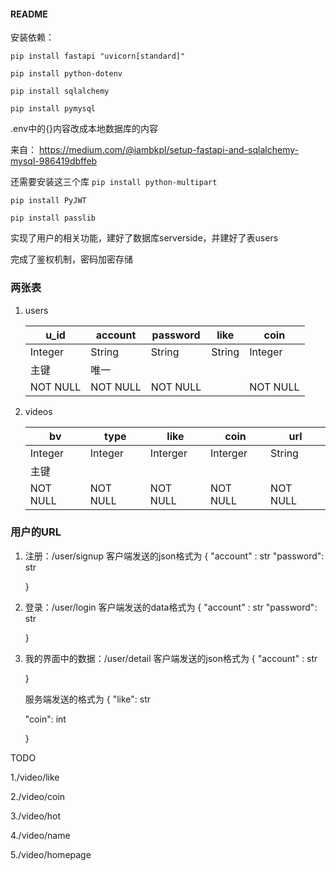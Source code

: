 #### README

安装依赖：

`pip install fastapi "uvicorn[standard]"`

`pip install python-dotenv`

`pip install sqlalchemy`

`pip install pymysql`



.env中的{}内容改成本地数据库的内容

来自：
https://medium.com/@iambkpl/setup-fastapi-and-sqlalchemy-mysql-986419dbffeb





还需要安装这三个库
`pip install python-multipart`

`pip install PyJWT`

`pip install passlib`

实现了用户的相关功能，建好了数据库serverside，并建好了表users

完成了鉴权机制，密码加密存储



### 两张表

1. users

   | u_id     | account  | password | like   | coin     |
   | -------- | -------- | -------- | ------ | -------- |
   | Integer  | String   | String   | String | Integer  |
   | 主键     | 唯一     |          |        |          |
   | NOT NULL | NOT NULL | NOT NULL |        | NOT NULL |

   

1. videos

   | bv       | type     | like     | coin     | url      |
   | -------- | -------- | -------- | -------- | -------- |
   | Integer  | Integer  | Interger | Interger | String   |
   | 主键     |          |          |          |          |
   | NOT NULL | NOT NULL | NOT NULL | NOT NULL | NOT NULL |

   



### 用户的URL

1. 注册：/user/signup
   客户端发送的json格式为
   {
   "account" :  str
   "password": str

   }

2. 登录：/user/login
   客户端发送的data格式为
   {
   "account" :  str
   "password": str

   }

3. 我的界面中的数据：/user/detail
   客户端发送的json格式为
   {
   "account" :  str

   }

   服务端发送的格式为
   {
   "like": str

   "coin": int

   }

TODO

1./video/like

2./video/coin

3./video/hot

4./video/name 

5./video/homepage 